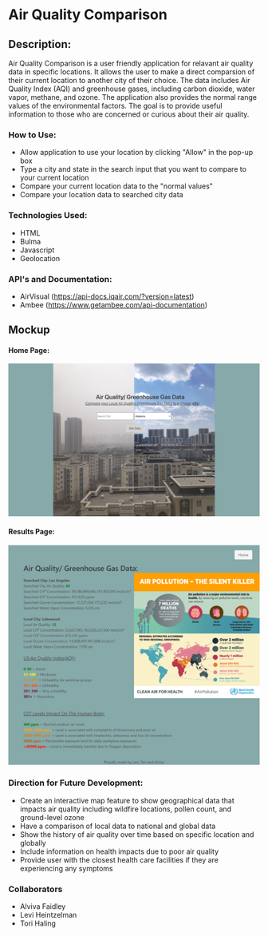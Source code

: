 # Air Quality Comparison

## Description:

Air Quality Comparison is a user friendly application for relavant air quality data in specific locations. It allows the user to make a direct comparsion of their current location to another city of their choice. The data includes Air Quality Index (AQI) and greenhouse gases, including carbon dioxide, water vapor, methane, and ozone. The application also provides the normal range values of the environmental factors. The goal is to provide useful information to those who are concerned or curious about their air quality. 

### How to Use:
- Allow application to use your location by clicking "Allow" in the pop-up box
- Type a city and state in the search input that you want to compare to your current location
- Compare your current location data to the "normal values" 
- Compare your location data to searched city data

### Technologies Used: 
- HTML
- Bulma
- Javascript
- Geolocation

### API's and Documentation:
- AirVisual (https://api-docs.iqair.com/?version=latest)
- Ambee (https://www.getambee.com/api-documentation)

## Mockup 

#### Home Page: 
![air-quality-home-page](./assets/img/air-quality-home-page.jpg)

#### Results Page: 
![air-quality-results-page](./assets/img/results-screenshot-final.png)

### Direction for Future Development:
- Create an interactive map feature to show geographical data that impacts air quality including wildfire locations, pollen count, and ground-level ozone
- Have a comparison of local data to national and global data
- Show the history of air quality over time based on specific location and globally
- Include information on health impacts due to poor air quality
- Provide user with the closest health care facilities if they are experiencing any symptoms


### Collaborators 
- Alviva Faidley
- Levi Heintzelman
- Tori Haling